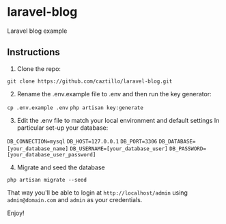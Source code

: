 # laravel-blog
Laravel blog example

## Instructions 

1. Clone the repo:

`git clone https://github.com/caztillo/laravel-blog.git`

2. Rename the .env.example file to .env and then run the key generator:

`cp .env.example .env`
`php artisan key:generate`

3. Edit the .env file to match your local environment and default settings
In particular set-up your database:

`DB_CONNECTION=mysql`
`DB_HOST=127.0.0.1`
`DB_PORT=3306`
`DB_DATABASE=[your_database_name]`
`DB_USERNAME=[your_database_user]`
`DB_PASSWORD=[your_database_user_password]`

4. Migrate and seed the database

`php artisan migrate --seed`


That way you'll be able to login at `http://localhost/admin` using `admin@domain.com` and `admin` as your credentials.

Enjoy!
